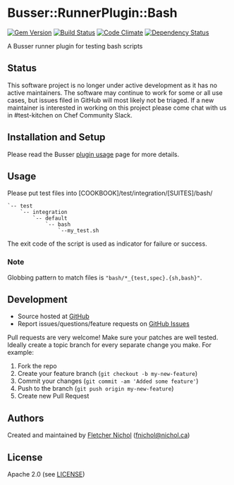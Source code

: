 # <a name="title"></a> Busser::RunnerPlugin::Bash

[![Gem Version](https://badge.fury.io/rb/busser-bash.png)](http://badge.fury.io/rb/busser-bash)
[![Build Status](https://travis-ci.org/test-kitchen/busser-bash.png?branch=master)](https://travis-ci.org/test-kitchen/busser-bash)
[![Code Climate](https://codeclimate.com/github/test-kitchen/busser-bash.png)](https://codeclimate.com/github/test-kitchen/busser-bash)
[![Dependency Status](https://gemnasium.com/test-kitchen/busser-bash.svg)](https://gemnasium.com/test-kitchen/busser-bash)

A Busser runner plugin for testing bash scripts

## Status

This software project is no longer under active development as it has no active maintainers. The software may continue to work for some or all use cases, but issues filed in GitHub will most likely not be triaged. If a new maintainer is interested in working on this project please come chat with us in #test-kitchen on Chef Community Slack.

## <a name="installation"></a> Installation and Setup

Please read the Busser [plugin usage][plugin_usage] page for more details.

## <a name="usage"></a> Usage

Please put test files into [COOKBOOK]/test/integration/[SUITES]/bash/

```cookbook
`-- test
    `-- integration
        `-- default
            `-- bash
                `--my_test.sh
```

The exit code of the script is used as indicator for failure or success.

### <a name="note"></a> Note

Globbing pattern to match files is `"bash/*_{test,spec}.{sh,bash}"`.

## <a name="development"></a> Development

* Source hosted at [GitHub][repo]
* Report issues/questions/feature requests on [GitHub Issues][issues]

Pull requests are very welcome! Make sure your patches are well tested.
Ideally create a topic branch for every separate change you make. For
example:

1. Fork the repo
2. Create your feature branch (`git checkout -b my-new-feature`)
3. Commit your changes (`git commit -am 'Added some feature'`)
4. Push to the branch (`git push origin my-new-feature`)
5. Create new Pull Request

## <a name="authors"></a> Authors

Created and maintained by [Fletcher Nichol][author] (<fnichol@nichol.ca>)

## <a name="license"></a> License

Apache 2.0 (see [LICENSE][license])


[author]:           https://github.com/fnichol
[issues]:           https://github.com/fnichol/busser-bash/issues
[license]:          https://github.com/fnichol/busser-bash/blob/master/LICENSE
[repo]:             https://github.com/fnichol/busser-bash
[plugin_usage]:     http://docs.kitchen-ci.org/busser/plugin-usage
